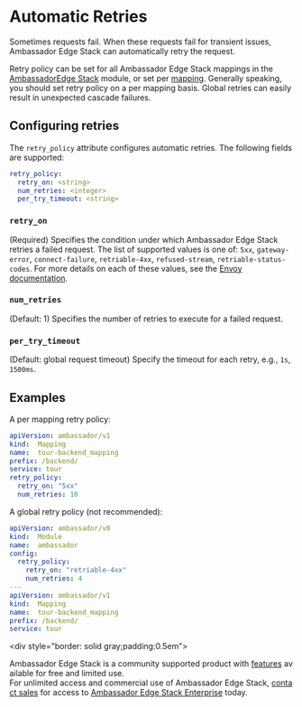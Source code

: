 # Automatic Retries

Sometimes requests fail. When these requests fail for transient issues, Ambassador Edge Stack can automatically retry the request.

Retry policy can be set for all Ambassador Edge Stack mappings in the [AmbassadorEdge Stack](/reference/core/ambassador) module, or set per [mapping](https://www.getambassador.io/reference/mappings#configuring-mappings). Generally speaking, you should set retry policy on a per mapping basis. Global retries can easily result in unexpected cascade failures.

## Configuring retries

The `retry_policy` attribute configures automatic retries. The following fields are supported:
```yaml
retry_policy:
  retry_on: <string>
  num_retries: <integer>
  per_try_timeout: <string>
```

### `retry_on`
(Required) Specifies the condition under which Ambassador Edge Stack retries a failed request. The list of supported values is one of: `5xx`, `gateway-error`, `connect-failure`, `retriable-4xx`, `refused-stream`, `retriable-status-codes`. For more details on each of these values, see the [Envoy documentation](https://www.envoyproxy.io/docs/envoy/v1.9.0/configuration/http_filters/router_filter#x-envoy-retry-on).

### `num_retries`
(Default: 1) Specifies the number of retries to execute for a failed request.

### `per_try_timeout`
(Default: global request timeout) Specify the timeout for each retry, e.g., `1s`, `1500ms`.

## Examples

A per mapping retry policy:

```yaml
apiVersion: ambassador/v1
kind:  Mapping
name:  tour-backend_mapping
prefix: /backend/
service: tour
retry_policy:
  retry_on: "5xx"
  num_retries: 10
```

A global retry policy (not recommended):

```yaml
apiVersion: ambassador/v0
kind:  Module
name:  ambassador
config:
  retry_policy:
    retry_on: "retriable-4xx"
    num_retries: 4
---
apiVersion: ambassador/v1
kind:  Mapping
name:  tour-backend_mapping
prefix: /backend/
service: tour
```

<div style="border: solid gray;padding:0.5em">

Ambassador Edge Stack is a community supported product with [features](getambassador.io/features) available for free and limited use. For unlimited access and commercial use of Ambassador Edge Stack, [contact sales](https:/www.getambassador.io/contact) for access to [Ambassador Edge Stack Enterprise](/user-guide/ambassador-edge-stack-enterprise) today.

</div>
